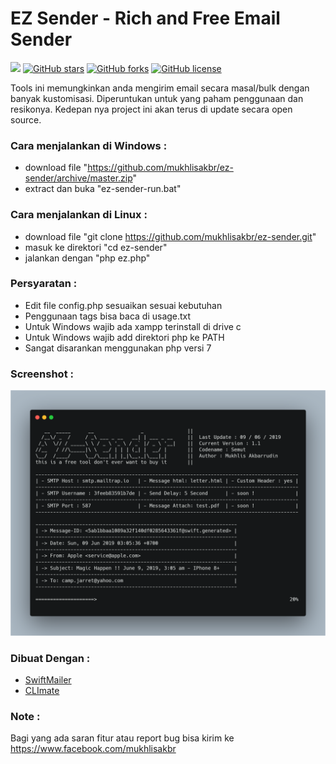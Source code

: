 # EZ Sender - Rich and Free Email Sender

![](https://img.shields.io/badge/version-v1.1-green.svg) [![GitHub stars](https://img.shields.io/github/stars/mukhlisakbr/ez-sender.svg)](https://github.com/mukhlisakbr/ez-sender/stargazers) [![GitHub forks](https://img.shields.io/github/forks/mukhlisakbr/ez-sender.svg)](https://github.com/mukhlisakbr/ez-sender/network) [![GitHub license](https://img.shields.io/github/license/mukhlisakbr/ez-sender.svg?style=popout)](https://github.com/mukhlisakbr/ez-sender/blob/master/LICENSE.md)

Tools ini memungkinkan anda mengirim email secara masal/bulk dengan banyak kustomisasi. Diperuntukan untuk yang paham penggunaan dan resikonya. Kedepan nya project ini akan terus di update secara open source.

### Cara menjalankan di Windows :

- download file "https://github.com/mukhlisakbr/ez-sender/archive/master.zip"
- extract dan buka "ez-sender-run.bat"

### Cara menjalankan di Linux :

- download file "git clone https://github.com/mukhlisakbr/ez-sender.git"
- masuk ke direktori "cd ez-sender"
- jalankan dengan "php ez.php"

### Persyaratan :

- Edit file config.php sesuaikan sesuai kebutuhan
- Penggunaan tags bisa baca di usage.txt
- Untuk Windows wajib ada xampp terinstall di drive c
- Untuk Windows wajib add direktori php ke PATH
- Sangat disarankan menggunakan php versi 7

### Screenshot :

![](screenshot/ez-sender%20v.1.1.png)

### Dibuat Dengan :

-  [SwiftMailer](https://github.com/swiftmailer/swiftmailer)
-  [CLImate](https://github.com/thephpleague/climate)

### Note :

Bagi yang ada saran fitur atau report bug bisa kirim ke https://www.facebook.com/mukhlisakbr

